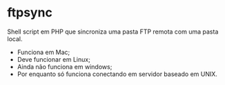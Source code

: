 ftpsync
=======

Shell script em PHP que sincroniza uma pasta FTP remota com uma pasta local.

- Funciona em Mac;
- Deve funcionar em Linux;
- Ainda não funciona em windows;
- Por enquanto só funciona conectando em servidor baseado em UNIX.